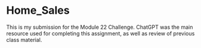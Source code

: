 # Home_Sales
This is my submission for the Module 22 Challenge. ChatGPT was the main resource used for completing this assignment, as well as review of previous class material.
